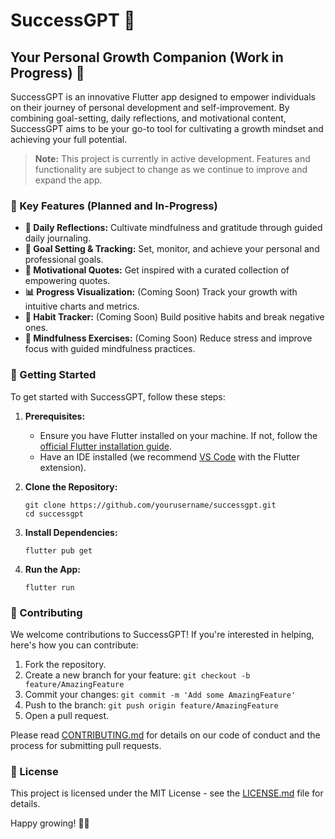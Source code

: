 # SuccessGPT 🚀

## Your Personal Growth Companion (Work in Progress) 🌱

SuccessGPT is an innovative Flutter app designed to empower individuals on their journey of personal development and self-improvement. By combining goal-setting, daily reflections, and motivational content, SuccessGPT aims to be your go-to tool for cultivating a growth mindset and achieving your full potential.

> **Note:** This project is currently in active development. Features and functionality are subject to change as we continue to improve and expand the app.

### 🌟 Key Features (Planned and In-Progress)

- **📝 Daily Reflections:** Cultivate mindfulness and gratitude through guided daily journaling.
- **🎯 Goal Setting & Tracking:** Set, monitor, and achieve your personal and professional goals.
- **💪 Motivational Quotes:** Get inspired with a curated collection of empowering quotes.
- **📊 Progress Visualization:** (Coming Soon) Track your growth with intuitive charts and metrics.
- **🔁 Habit Tracker:** (Coming Soon) Build positive habits and break negative ones.
- **🧘 Mindfulness Exercises:** (Coming Soon) Reduce stress and improve focus with guided mindfulness practices.

### 🚀 Getting Started

To get started with SuccessGPT, follow these steps:

1. **Prerequisites:**
   - Ensure you have Flutter installed on your machine. If not, follow the [official Flutter installation guide](https://flutter.dev/docs/get-started/install).
   - Have an IDE installed (we recommend [VS Code](https://code.visualstudio.com/) with the Flutter extension).

2. **Clone the Repository:**
   ```
   git clone https://github.com/yourusername/successgpt.git
   cd successgpt
   ```

3. **Install Dependencies:**
   ```
   flutter pub get
   ```

4. **Run the App:**
   ```
   flutter run
   ```

### 🤝 Contributing

We welcome contributions to SuccessGPT! If you're interested in helping, here's how you can contribute:

1. Fork the repository.
2. Create a new branch for your feature: `git checkout -b feature/AmazingFeature`
3. Commit your changes: `git commit -m 'Add some AmazingFeature'`
4. Push to the branch: `git push origin feature/AmazingFeature`
5. Open a pull request.

Please read [CONTRIBUTING.md](CONTRIBUTING.md) for details on our code of conduct and the process for submitting pull requests.

### 📜 License

This project is licensed under the MIT License - see the [LICENSE.md](LICENSE.md) file for details.


Happy growing! 🌱✨
